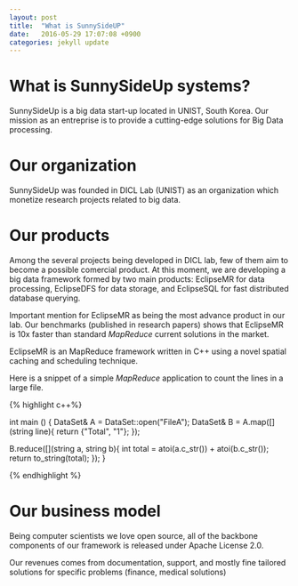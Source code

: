 ```yaml
---
layout: post
title:  "What is SunnySideUP"
date:   2016-05-29 17:07:08 +0900
categories: jekyll update
---
```


# What is SunnySideUp systems?
SunnySideUp is a big data start-up located in UNIST, South Korea. 
Our mission as an entreprise is to provide a cutting-edge solutions for Big Data processing.

# Our organization
SunnySideUp was founded in DICL Lab (UNIST) as an organization which monetize 
research projects related to big data. 

# Our products
Among the several projects being developed in DICL lab, few of them aim to become a possible 
comercial product. At this moment, we are developing a big data framework formed by two main products:
EclipseMR for data processing, EclipseDFS for data storage, and EclipseSQL for fast distributed database querying.

Important mention for EclipseMR as being the most advance product in our lab. Our benchmarks (published in research papers) 
shows that EclipseMR is 10x faster than standard _MapReduce_ current solutions in the market.

EclipseMR is an MapReduce framework written in C++ using a novel spatial caching and scheduling technique.

Here is a snippet of a simple _MapReduce_ application to count the lines in a large file.

{% highlight c++%}

int main () {
  DataSet& A = DataSet::open("FileA");
  DataSet& B = A.map([](string line){ 
   return {"Total", "1"};
  });

  B.reduce([](string a, string b){ 
    int total = atoi(a.c_str()) + atoi(b.c_str());
    return to_string(total);
  });
}

{% endhighlight %}

# Our business model
Being computer scientists we love open source, all of the backbone components of our framework is
released under Apache License 2.0. 

Our revenues comes from documentation, support, and mostly fine tailored solutions for specific problems (finance, medical solutions)

[jekyll-docs]: http://jekyllrb.com/docs/home
[jekyll-gh]:   https://github.com/jekyll/jekyll
[jekyll-talk]: https://talk.jekyllrb.com/
